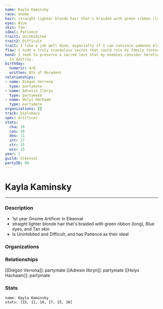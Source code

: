 ```yaml
---
name: Kayla Kaminsky
race: Gnome
hair: straight lighter blonde hair that's braided with green ribbon (long)
eyes: Blue
skin: Tan
ideal: Patience
trait1: Uninhibited
trait2: Difficult
trait: I like a job well done, especially if I can convince someone else to do it.
flaw: I hide a truly scandalous secret that could ruin my family forever.
bond: I seek to preserve a sacred text that my enemies consider heretical and seek
  to destroy.
birthday:
  numeric: 4/8
  written: 8th of Moradent
relationships:
- name: Diegon Verrona
  type: partymate
- name: Adresin Ilbryn
  type: partymate
- name: Holys Hachaam
  type: partymate
organizations: []
track: Diplomacy
spec: Artificer
stats:
  cha: 16
  con: 10
  dex: 11
  int: 17
  str: 15
  wis: 15
year: 1
guild: Elkenval
partyID: 90
---
```

# Kayla Kaminsky
---
### Description
- 1st year Gnome Artificer in Elkenval
- straight lighter blonde hair that's braided with green ribbon (long), Blue eyes, and Tan skin
- Is Uninhibited and Difficult, and has Patience as their ideal

### Organizations
### Relationships
[[Diegon Verrona]]: partymate
[[Adresin Ilbryn]]: partymate
[[Holys Hachaam]]: partymate
### Stats
```statblock
name: Kayla Kaminsky
stats: [15, 11, 10, 17, 15, 16]
```